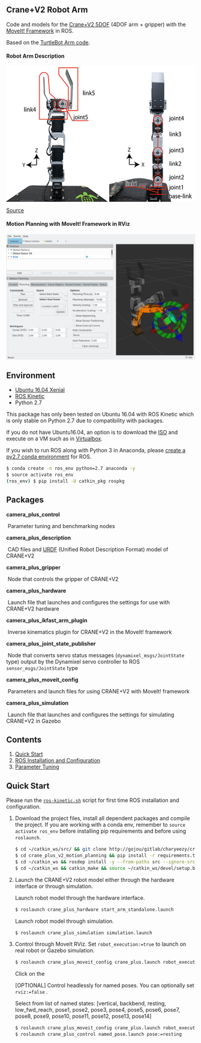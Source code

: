 

## Crane+V2 Robot Arm

Code and models for the [Crane+V2 5DOF](https://www.rt-net.jp/products/cranep2?lang=en) (4DOF arm + gripper) with the [MoveIt! Framework](http://moveit.ros.org/) in ROS.

Based on the [TurtleBot Arm code](https://github.com/turtlebot/turtlebot_arm).



#### Robot Arm Description

<div style="width:image width px; font-size:80%; text-align:center;">
<img src="imgs/cranev2_tf.png" width="600" align="middle"/></div>


[Source](https://www.rt-shop.jp/blog/archives/6711)

#### Motion Planning with MoveIt! Framework in RViz 

<div style="width:image width px; font-size:80%; text-align:center;">
<img src="imgs/cranev2_rviz.png" width="600" align="middle"/></div>


## Environment

- [Ubuntu 16.04 Xenial](http://releases.ubuntu.com/16.04/)
- [ROS Kinetic](http://wiki.ros.org/kinetic/Installation/Ubuntu)
- Python 2.7

This package has only been tested on Ubuntu 16.04 with ROS Kinetic which is only stable on Python 2.7 due to compatibility with packages. 

If you do not have Ubuntu16.04, an option is to download the [ISO](http://releases.ubuntu.com/16.04/ubuntu-16.04.5-desktop-amd64.iso) and execute on a VM such as in [Virtualbox](https://www.youtube.com/watch?v=RBU1xMP-SGc).

If you wish to run ROS along with Python 3 in Anaconda, please [create a py2.7 conda environment](https://www.youtube.com/watch?v=EMF20z-gT5s) for ROS.

```bash
$ conda create -n ros_env python=2.7 anaconda -y
$ source activate ros_env
(ros_env) $ pip install -U catkin_pkg rospkg
```

## Packages

**camera_plus_control**

​	Parameter tuning and benchmarking nodes

**camera_plus_description**

​	CAD files and [URDF](http://wiki.ros.org/urdf) (Unified Robot Description Format) model of CRANE+V2

**camera_plus_gripper**

​	Node that controls the gripper of CRANE+V2

**camera_plus_hardware**

​	Launch file that launches and configures the settings for use with CRANE+V2 hardware

**camera_plus_ikfast_arm_plugin**

​	Inverse kinematics plugin for CRANE+V2 in the MoveIt! framework

**camera_plus_joint_state_publisher**

​	Node that converts servo status messages (`dynamixel_msgs/JointState` type) output by the Dynamixel servo controller to ROS `sensor_msgs/JointState` type

**camera_plus_moveit_config**

​	Parameters and launch files for using CRANE+V2 with MoveIt! framework

**camera_plus_simulation**

​	Launch file that launches and configures the settings for simulating CRANE+V2 in Gazebo



## Contents

1. [Quick Start](#quick-start)
2. [ROS Installation and Configuration](#ros-installation-and-configuration)
3. [Parameter Tuning](./crane_plus_control/README.md)

## Quick Start

Please run the [`ros-kinetic.sh`](./ros-kinetic.sh) script for first time ROS installation and configuration.


1. Download the project files, install all dependent packages and compile the project. If you are working with a conda env, remember to `source activate ros_env` before installing pip requirements and before using `roslaunch`.

    ```bash
    $ cd ~/catkin_ws/src/ && git clone http://gojou/gitlab/charyeezy/crane_plus_v2_motion_planning.git 
    $ cd crane_plus_v2_motion_planning && pip install -r requirements.txt
    $ cd ~/catkin_ws && rosdep install -y --from-paths src --ignore-src --rosdistro kinetic 
    $ cd ~/catkin_ws && catkin_make && source ~/catkin_ws/devel/setup.bash
    ```

2. Launch the CRANE+V2 robot model either through the hardware interface or through simulation.

    Launch robot model through the hardware interface.

    ```bash
    $ roslaunch crane_plus_hardware start_arm_standalone.launch
    ```

    Launch robot model through simulation.

    ```bash
    $ roslaunch crane_plus_simulation simulation.launch
    ```

3. Control through MoveIt RViz.  Set `robot_execution:=true` to launch on real robot or Gazebo simulation.

    ```bash
    $ roslaunch crane_plus_moveit_config crane_plus.launch robot_execution:=true
    ```

    Click on the 

    [OPTIONAL] Control headlessly for named poses. You can optionally set `rviz:=false` .

    Select from list of named states: [vertical, backbend, resting, low_fwd_reach, pose1, pose2, pose3, pose4, pose5, pose6, pose7, pose8, pose9, pose10, pose11, pose12, pose13, pose14]

    ```bash
    $ roslaunch crane_plus_moveit_config crane_plus.launch robot_execution:=true rviz:=false
    $ roslaunch crane_plus_control named_pose.launch pose:=resting
    ```
